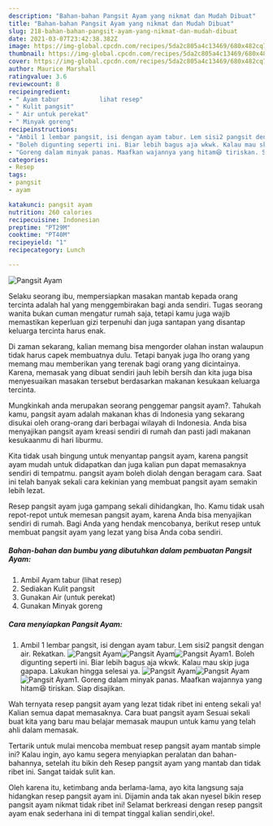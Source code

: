```yaml
---
description: "Bahan-bahan Pangsit Ayam yang nikmat dan Mudah Dibuat"
title: "Bahan-bahan Pangsit Ayam yang nikmat dan Mudah Dibuat"
slug: 218-bahan-bahan-pangsit-ayam-yang-nikmat-dan-mudah-dibuat
date: 2021-03-07T23:42:38.382Z
image: https://img-global.cpcdn.com/recipes/5da2c805a4c13469/680x482cq70/pangsit-ayam-foto-resep-utama.jpg
thumbnail: https://img-global.cpcdn.com/recipes/5da2c805a4c13469/680x482cq70/pangsit-ayam-foto-resep-utama.jpg
cover: https://img-global.cpcdn.com/recipes/5da2c805a4c13469/680x482cq70/pangsit-ayam-foto-resep-utama.jpg
author: Maurice Marshall
ratingvalue: 3.6
reviewcount: 8
recipeingredient:
- " Ayam tabur           lihat resep"
- " Kulit pangsit"
- " Air untuk perekat"
- " Minyak goreng"
recipeinstructions:
- "Ambil 1 lembar pangsit, isi dengan ayam tabur. Lem sisi2 pangsit dengan air. Rekatkan."
- "Boleh digunting seperti ini. Biar lebih bagus aja wkwk. Kalau mau skip juga gapapa. Lakukan hingga selesai ya."
- "Goreng dalam minyak panas. Maafkan wajannya yang hitam😆 tiriskan. Siap disajikan."
categories:
- Resep
tags:
- pangsit
- ayam

katakunci: pangsit ayam 
nutrition: 260 calories
recipecuisine: Indonesian
preptime: "PT29M"
cooktime: "PT40M"
recipeyield: "1"
recipecategory: Lunch

---
```



![Pangsit Ayam](https://img-global.cpcdn.com/recipes/5da2c805a4c13469/680x482cq70/pangsit-ayam-foto-resep-utama.jpg)

Selaku seorang ibu, mempersiapkan masakan mantab kepada orang tercinta adalah hal yang menggembirakan bagi anda sendiri. Tugas seorang  wanita bukan cuman mengatur rumah saja, tetapi kamu juga wajib memastikan keperluan gizi terpenuhi dan juga santapan yang disantap keluarga tercinta harus enak.

Di zaman  sekarang, kalian memang bisa mengorder olahan instan walaupun tidak harus capek membuatnya dulu. Tetapi banyak juga lho orang yang memang mau memberikan yang terenak bagi orang yang dicintainya. Karena, memasak yang dibuat sendiri jauh lebih bersih dan kita juga bisa menyesuaikan masakan tersebut berdasarkan makanan kesukaan keluarga tercinta. 



Mungkinkah anda merupakan seorang penggemar pangsit ayam?. Tahukah kamu, pangsit ayam adalah makanan khas di Indonesia yang sekarang disukai oleh orang-orang dari berbagai wilayah di Indonesia. Anda bisa menyajikan pangsit ayam kreasi sendiri di rumah dan pasti jadi makanan kesukaanmu di hari liburmu.

Kita tidak usah bingung untuk menyantap pangsit ayam, karena pangsit ayam mudah untuk didapatkan dan juga kalian pun dapat memasaknya sendiri di tempatmu. pangsit ayam boleh diolah dengan beragam cara. Saat ini telah banyak sekali cara kekinian yang membuat pangsit ayam semakin lebih lezat.

Resep pangsit ayam juga gampang sekali dihidangkan, lho. Kamu tidak usah repot-repot untuk memesan pangsit ayam, karena Anda bisa menyajikan sendiri di rumah. Bagi Anda yang hendak mencobanya, berikut resep untuk membuat pangsit ayam yang lezat yang bisa Anda coba sendiri.

<!--inarticleads1-->

##### Bahan-bahan dan bumbu yang dibutuhkan dalam pembuatan Pangsit Ayam:

1. Ambil  Ayam tabur           (lihat resep)
1. Sediakan  Kulit pangsit
1. Gunakan  Air (untuk perekat)
1. Gunakan  Minyak goreng




<!--inarticleads2-->

##### Cara menyiapkan Pangsit Ayam:

1. Ambil 1 lembar pangsit, isi dengan ayam tabur. Lem sisi2 pangsit dengan air. Rekatkan.
<img src="https://img-global.cpcdn.com/steps/f41480c066c91f11/160x128cq70/pangsit-ayam-langkah-memasak-1-foto.jpg" alt="Pangsit Ayam"><img src="https://img-global.cpcdn.com/steps/e5c45646a8250f8e/160x128cq70/pangsit-ayam-langkah-memasak-1-foto.jpg" alt="Pangsit Ayam"><img src="https://img-global.cpcdn.com/steps/117e9ecd4f7112da/160x128cq70/pangsit-ayam-langkah-memasak-1-foto.jpg" alt="Pangsit Ayam">1. Boleh digunting seperti ini. Biar lebih bagus aja wkwk. Kalau mau skip juga gapapa. Lakukan hingga selesai ya.
<img src="https://img-global.cpcdn.com/steps/98110b7f6609df07/160x128cq70/pangsit-ayam-langkah-memasak-2-foto.jpg" alt="Pangsit Ayam"><img src="https://img-global.cpcdn.com/steps/200b35e78c4004f4/160x128cq70/pangsit-ayam-langkah-memasak-2-foto.jpg" alt="Pangsit Ayam"><img src="https://img-global.cpcdn.com/steps/305f3a68c94f5a7c/160x128cq70/pangsit-ayam-langkah-memasak-2-foto.jpg" alt="Pangsit Ayam">1. Goreng dalam minyak panas. Maafkan wajannya yang hitam😆 tiriskan. Siap disajikan.




Wah ternyata resep pangsit ayam yang lezat tidak ribet ini enteng sekali ya! Kalian semua dapat memasaknya. Cara buat pangsit ayam Sesuai sekali buat kita yang baru mau belajar memasak maupun untuk kamu yang telah ahli dalam memasak.

Tertarik untuk mulai mencoba membuat resep pangsit ayam mantab simple ini? Kalau ingin, ayo kamu segera menyiapkan peralatan dan bahan-bahannya, setelah itu bikin deh Resep pangsit ayam yang mantab dan tidak ribet ini. Sangat taidak sulit kan. 

Oleh karena itu, ketimbang anda berlama-lama, ayo kita langsung saja hidangkan resep pangsit ayam ini. Dijamin anda tak akan nyesel bikin resep pangsit ayam nikmat tidak ribet ini! Selamat berkreasi dengan resep pangsit ayam enak sederhana ini di tempat tinggal kalian sendiri,oke!.

